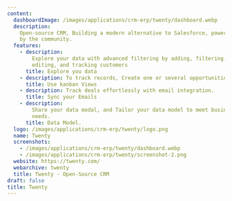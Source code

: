 ```yaml
---
content:
  dashboardImage: /images/applications/crm-erp/twenty/dashboard.webp
  description:
    Open-source CRM, Building a modern alternative to Salesforce, powered
    by the community.
  features:
    - description:
        Explore your data with advanced filtering by adding, filtering, sorting,
        editing, and tracking customers
      title: Explore you data
    - description: To track records, Create one or several opportunities for each company
      title: Use kanban Views
    - description: Track deals effortlessly with email integration.
      title: Sync your Emails
    - description:
        Share your data modal, and Tailor your data model to meet business
        needs.
      title: Data Model.
  logo: /images/applications/crm-erp/twenty/logo.png
  name: Twenty
  screenshots:
    - /images/applications/crm-erp/twenty/dashboard.webp
    - /images/applications/crm-erp/twenty/screenshot-2.png
  website: https://twenty.com/
  webarchive: twenty
  title: Twenty - Open-Source CRM
draft: false
title: Twenty
---
```

